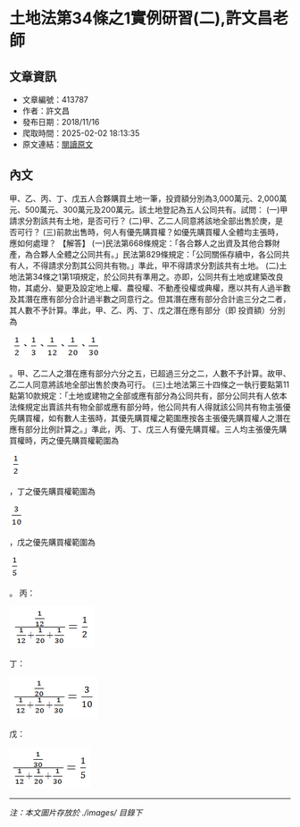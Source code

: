 # 土地法第34條之1實例研習(二),許文昌老師

## 文章資訊
- 文章編號：413787
- 作者：許文昌
- 發布日期：2018/11/16
- 爬取時間：2025-02-02 18:13:35
- 原文連結：[閱讀原文](https://real-estate.get.com.tw/Columns/detail.aspx?no=413787)

## 內文
甲、乙、丙、丁、戊五人合夥購買土地一筆，投資額分別為3,000萬元、2,000萬元、500萬元、300萬元及200萬元。該土地登記為五人公同共有。試問：
(一)甲請求分割該共有土地，是否可行？
(二)甲、乙二人同意將該地全部出售於庚，是否可行？
(三)前款出售時，何人有優先購買權？如優先購買權人全體均主張時，應如何處理？
【解答】
(一)民法第668條規定：「各合夥人之出資及其他合夥財產，為合夥人全體之公同共有。」民法第829條規定：「公同關係存續中，各公同共有人，不得請求分割其公同共有物。」準此，甲不得請求分割該共有土地。
(二)土地法第34條之1第1項規定，於公同共有準用之。亦即，公同共有土地或建築改良物，其處分、變更及設定地上權、農役權、不動產役權或典權，應以共有人過半數及其潛在應有部分合計過半數之同意行之。但其潛在應有部分合計逾三分之二者，其人數不予計算。準此，甲、乙、丙、丁、戊之潛在應有部分（即 投資額）分別為

![圖片](./images/413787_e1cdfee9.png)

。甲、乙二人之潛在應有部分六分之五，已超過三分之二，人數不予計算。故甲、乙二人同意將該地全部出售於庚為可行。
(三)土地法第三十四條之一執行要點第11點第10款規定：「土地或建物之全部或應有部分為公同共有，部分公同共有人依本法條規定出賣該共有物全部或應有部分時，他公同共有人得就該公同共有物主張優先購買權，如有數人主張時，其優先購買權之範圍應按各主張優先購買權人之潛在應有部分比例計算之。」準此，丙、丁、戊三人有優先購買權。三人均主張優先購買權時，丙之優先購買權範圍為

![圖片](./images/413787_dbba6bae.png)

，丁之優先購買權範圍為

![圖片](./images/413787_5fedd847.png)

，戊之優先購買權範圍為

![圖片](./images/413787_c0be3c8c.png)

。
丙：

![圖片](./images/413787_539c7fab.png)

丁：

![圖片](./images/413787_100bf43e.png)

戊：

![圖片](./images/413787_114fd9b2.png)


---
*注：本文圖片存放於 ./images/ 目錄下*
